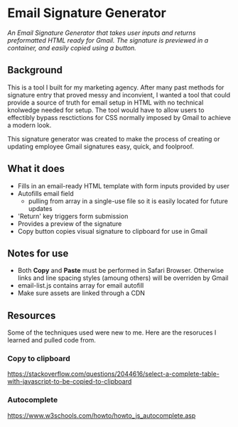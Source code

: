 # Email Signature Generator

*An Email Signature Generator that takes user inputs and returns preformatted HTML ready for Gmail. The signature is previewed in a container, and easily copied using a button.*

## Background
This is a tool I built for my marketing agency. After many past methods for signature entry that proved messy and inconvient, I wanted a tool that could provide a source of truth for email setup in HTML with no technical knolwedge needed for setup. The tool would have to allow users to effectibly bypass resctictions for CSS normally imposed by Gmail to achieve a modern look.

This signature generator was created to make the process of creating or updating employee Gmail signatures easy, quick, and foolproof.

## What it does
- Fills in an email-ready HTML template with form inputs provided by user
- Autofills email field 
    - pulling from array in a single-use file so it is easily located for future updates
- 'Return' key triggers form submission
- Provides a preview of the signature
- Copy button copies visual signature to clipboard for use in Gmail

## Notes for use
- Both **Copy** and **Paste** must be performed in Safari Browser. Otherwise links and line spacing styles (amoung others) will be overriden by Gmail
- email-list.js contains array for email autofill
- Make sure assets are linked through a CDN

## Resources
Some of the techniques used were new to me. Here are the resoruces I learned and pulled code from.
### Copy to clipboard
https://stackoverflow.com/questions/2044616/select-a-complete-table-with-javascript-to-be-copied-to-clipboard
### Autocomplete
https://www.w3schools.com/howto/howto_js_autocomplete.asp

